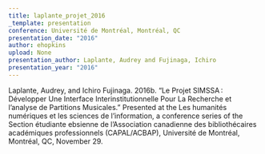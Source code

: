 ```yaml
---
title: laplante_projet_2016
_template: presentation
conference: Université de Montréal, Montréal, QC
presentation_date: "2016"
author: ehopkins
upload: None
presentation_author: Laplante, Audrey and Fujinaga, Ichiro
presentation_year: "2016"
---
```

Laplante, Audrey, and Ichiro Fujinaga. 2016b. “Le Projet SIMSSA : Développer Une Interface Interinstitutionnelle Pour La Recherche et l’analyse de Partitions Musicales.” Presented at the Les humanités numériques et les sciences de l’information, a conference series of the Section étudiante ebsienne de l’Association canadienne des bibliothécaires académiques professionnels (CAPAL/ACBAP), Université de Montréal, Montréal, QC, November 29.